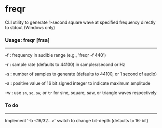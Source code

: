 # freqr
CLI utility to generate 1-second square wave at specified frequency directly to stdout (Windows only)

### Usage: freqr [frsa]
________________________
-f : frequency in audible range (e.g., 'freqr -f 440')

-r : sample rate (defaults to 44100) in samples/second or Hz

-s : number of samples to generate (defaults to 44100, or 1 second of audio)

-a : positive value of 16 bit signed integer to indicate maximum amplitude

-w : use `sn`, `sq`, `sw`, or `tr` for sine, square, saw, or triangle waves respectively



### To do
________________________
Implement '-b <16/32...>' switch to change bit-depth (defaults to 16-bit)

